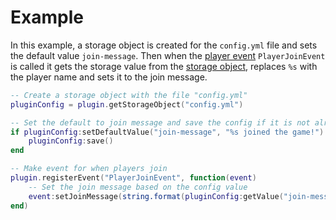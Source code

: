 # Example

In this example, a storage object is created for the `config.yml` file and sets the default value `join-message`. Then when the [player event](Events#player) `PlayerJoinEvent` is called it gets the storage value from the [storage object](#storageobject), replaces `%s` with the player name and sets it to the join message.
```lua
-- Create a storage object with the file "config.yml"
pluginConfig = plugin.getStorageObject("config.yml")

-- Set the default to join message and save the config if it is not already in there
if pluginConfig:setDefaultValue("join-message", "%s joined the game!") then
    pluginConfig:save()
end

-- Make event for when players join
plugin.registerEvent("PlayerJoinEvent", function(event)
    -- Set the join message based on the config value
    event:setJoinMessage(string.format(pluginConfig:getValue("join-message"), event:getPlayer():getDisplayName()))
end)
```
